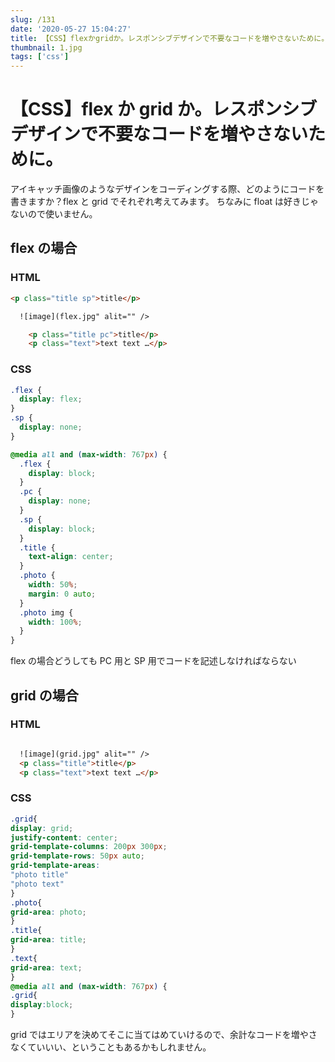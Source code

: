 ```yaml
---
slug: /131
date: '2020-05-27 15:04:27'
title: 【CSS】flexかgridか。レスポンシブデザインで不要なコードを増やさないために。
thumbnail: 1.jpg
tags: ['css']
---
```


# 【CSS】flex か grid か。レスポンシブデザインで不要なコードを増やさないために。

アイキャッチ画像のようなデザインをコーディングする際、どのようにコードを書きますか？flex と grid でそれぞれ考えてみます。
ちなみに float は好きじゃないので使いません。

## flex の場合

### HTML

```html
<p class="title sp">title</p>

  ![image](flex.jpg" alit="" />

    <p class="title pc">title</p>
    <p class="text">text text …</p>
```

### CSS

```css
.flex {
  display: flex;
}
.sp {
  display: none;
}

@media all and (max-width: 767px) {
  .flex {
    display: block;
  }
  .pc {
    display: none;
  }
  .sp {
    display: block;
  }
  .title {
    text-align: center;
  }
  .photo {
    width: 50%;
    margin: 0 auto;
  }
  .photo img {
    width: 100%;
  }
}
```

flex の場合どうしても PC 用と SP 用でコードを記述しなければならない

## grid の場合

### HTML

```html

  ![image](grid.jpg" alit="" />
  <p class="title">title</p>
  <p class="text">text text …</p>

```

### CSS

```css
.grid{
display: grid;
justify-content: center;
grid-template-columns: 200px 300px;
grid-template-rows: 50px auto;
grid-template-areas:
"photo title"
"photo text"
}
.photo{
grid-area: photo;
}
.title{
grid-area: title;
}
.text{
grid-area: text;
}
@media all and (max-width: 767px) {
.grid{
display:block;
}
```

grid ではエリアを決めてそこに当てはめていけるので、余計なコードを増やさなくていいい、ということもあるかもしれません。
